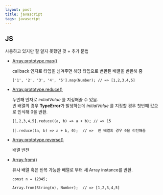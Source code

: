 ```yaml
---
layout: post
title: javascript
tags: javascript
---
```


## JS

사용하고 있지만 잘 알지 못했던 것 + 추가 문법

- [Array.prototype.map()](https://developer.mozilla.org/ko/docs/Web/JavaScript/Reference/Global_Objects/Array/map)

  callback 인자로 타입을 넘겨주면 해당 타입으로 변환된 배열을 반환해 줌

  `
  ['1', '2', '3', '4', '5'].map(Number); // => [1,2,3,4,5]
  `


- [Array.prototype.reduce()](https://developer.mozilla.org/ko/docs/Web/JavaScript/Reference/Global_Objects/Array/Reduce)

  두번째 인자로 *initialValue* 를 지정해줄 수 있음.<br>
    빈 배열의 경우 **TypeError**가 발생하는데 *initialValue* 를 지정할 경우 첫번째 값으로 인식해 0을 반환.

  `
  [1,2,3,4,5].reduce((a, b) => a + b); // => 15
  `

  `
  [].reduce((a, b) => a + b, 0);  // =>  빈 배열의 경우 0을 리턴해줌
  `

- [Array.prototype.reverse()](https://developer.mozilla.org/ko/docs/Web/JavaScript/Reference/Global_Objects/Array/reverse)

  배열 반전

- [Array.from()](https://developer.mozilla.org/ko/docs/Web/JavaScript/Reference/Global_Objects/Array/from)

  유사 배열 혹은 반복 가능한 배열로 부터 새 Array instance를 반환.

  `
  const n = 12345;
  `

  `
  Array.from(String(n), Number);  // => [1,2,3,4,5]
  `
